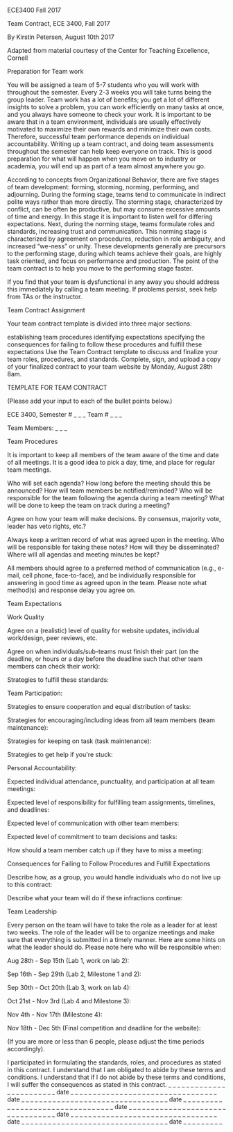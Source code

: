 ECE3400 Fall 2017

Team Contract, ECE 3400, Fall 2017

By Kirstin Petersen, August 10th 2017

Adapted from material courtesy of the Center for Teaching Excellence, Cornell

Preparation for Team work

You will be assigned a team of 5-7 students who you will work with throughout the semester. Every 2-3 weeks you will take turns being the group leader. Team work has a lot of benefits; you get a lot of different insights to solve a problem, you can work efficiently on many tasks at once, and you always have someone to check your work. It is important to be aware that in a team environment, individuals are usually effectively motivated to maximize their own rewards and minimize their own costs. Therefore, successful team performance depends on individual accountability. Writing up a team contract, and doing team assessments throughout the semester can help keep everyone on track. This is good preparation for what will happen when you move on to industry or academia, you will end up as part of a team almost anywhere you go.

According to concepts from Organizational Behavior, there are five stages of team development: forming, storming, norming, performing, and adjourning. During the forming stage, teams tend to communicate in indirect polite ways rather than more directly. The storming stage, characterized by conflict, can be often be productive, but may consume excessive amounts of time and energy. In this stage it is important to listen well for differing expectations. Next, during the norming stage, teams formulate roles and standards, increasing trust and communication. This norming stage is characterized by agreement on procedures, reduction in role ambiguity, and increased “we-ness” or unity. These developments generally are precursors to the performing stage, during which teams achieve their goals, are highly task oriented, and focus on performance and production. The point of the team contract is to help you move to the performing stage faster.

If you find that your team is dysfunctional in any away you should address this immediately by calling a team meeting. If problems persist, seek help from TAs or the instructor.

Team Contract Assignment

Your team contract template is divided into three major sections:

establishing team procedures
identifying expectations
specifying the consequences for failing to follow these procedures and fulfill these expectations
Use the Team Contract template to discuss and finalize your team roles, procedures, and standards. Complete, sign, and upload a copy of your finalized contract to your team website by Monday, August 28th 8am.

TEMPLATE FOR TEAM CONTRACT

(Please add your input to each of the bullet points below.)

ECE 3400, Semester # _ _ _ Team # _ _ _

Team Members: _ _ _

Team Procedures

It is important to keep all members of the team aware of the time and date of all meetings. It is a good idea to pick a day, time, and place for regular team meetings.

Who will set each agenda? How long before the meeting should this be announced? How will team members be notified/reminded? Who will be responsible for the team following the agenda during a team meeting? What will be done to keep the team on track during a meeting?

Agree on how your team will make decisions. By consensus, majority vote, leader has veto rights, etc.?

Always keep a written record of what was agreed upon in the meeting. Who will be responsible for taking these notes? How will they be disseminated? Where will all agendas and meeting minutes be kept?

All members should agree to a preferred method of communication (e.g., e-mail, cell phone, face-to-face), and be individually responsible for answering in good time as agreed upon in the team. Please note what method(s) and response delay you agree on.

Team Expectations

Work Quality

Agree on a (realistic) level of quality for website updates, individual work/design, peer reviews, etc.

Agree on when individuals/sub-teams must finish their part (on the deadline, or hours or a day before the deadline such that other team members can check their work):

Strategies to fulfill these standards:

Team Participation:

Strategies to ensure cooperation and equal distribution of tasks:

Strategies for encouraging/including ideas from all team members (team maintenance):

Strategies for keeping on task (task maintenance):

Strategies to get help if you're stuck:

Personal Accountability:

Expected individual attendance, punctuality, and participation at all team meetings:

Expected level of responsibility for fulfilling team assignments, timelines, and deadlines:

Expected level of communication with other team members:

Expected level of commitment to team decisions and tasks:

How should a team member catch up if they have to miss a meeting:

Consequences for Failing to Follow Procedures and Fulfill Expectations

Describe how, as a group, you would handle individuals who do not live up to this contract:

Describe what your team will do if these infractions continue:

Team Leadership

Every person on the team will have to take the role as a leader for at least two weeks. The role of the leader will be to organize meetings and make sure that everything is submitted in a timely manner. Here are some hints on what the leader should do. Please note here who will be responsible when:

Aug 28th - Sep 15th (Lab 1, work on lab 2):

Sep 16th - Sep 29th (Lab 2, Milestone 1 and 2):

Sep 30th - Oct 20th (Lab 3, work on lab 4):

Oct 21st - Nov 3rd (Lab 4 and Milestone 3):

Nov 4th - Nov 17th (Milestone 4):

Nov 18th - Dec 5th (Final competition and deadline for the website):

(If you are more or less than 6 people, please adjust the time periods accordingly).

I participated in formulating the standards, roles, and procedures as stated in this contract.
I understand that I am obligated to abide by these terms and conditions.
I understand that if I do not abide by these terms and conditions, I will suffer the consequences as stated in this contract.
_ _ _ _ _ _ _ _ _ _ _ _ _ _ _ _ _ _ _ _ _ _ _ _ date _ _ _ _ _ _ _ _ _
_ _ _ _ _ _ _ _ _ _ _ _ _ _ _ _ _ _ _ _ _ _ _ _ date _ _ _ _ _ _ _ _ _
_ _ _ _ _ _ _ _ _ _ _ _ _ _ _ _ _ _ _ _ _ _ _ _ date _ _ _ _ _ _ _ _ _
_ _ _ _ _ _ _ _ _ _ _ _ _ _ _ _ _ _ _ _ _ _ _ _ date _ _ _ _ _ _ _ _ _
_ _ _ _ _ _ _ _ _ _ _ _ _ _ _ _ _ _ _ _ _ _ _ _ date _ _ _ _ _ _ _ _ _
_ _ _ _ _ _ _ _ _ _ _ _ _ _ _ _ _ _ _ _ _ _ _ _ date _ _ _ _ _ _ _ _ _
_ _ _ _ _ _ _ _ _ _ _ _ _ _ _ _ _ _ _ _ _ _ _ _ date _ _ _ _ _ _ _ _ _
